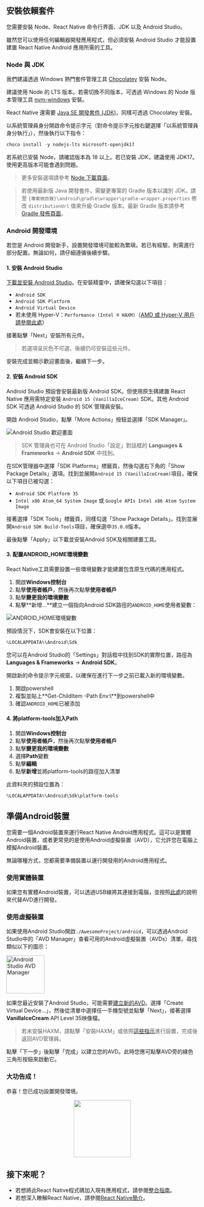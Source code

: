 <h2>安裝依賴套件</h2>

您需要安裝 Node、React Native 命令行界面、JDK 以及 Android Studio。

雖然您可以使用任何編輯器開發應用程式，但必須安裝 Android Studio 才能設置建置 React Native Android 應用所需的工具。

<h3 id="jdk">Node 與 JDK</h3>

我們建議透過 Windows 熱門套件管理工具 [Chocolatey](https://chocolatey.org/install) 安裝 Node。

建議使用 Node 的 LTS 版本。若需切換不同版本，可透過 Windows 的 Node 版本管理工具 [nvm-windows](https://github.com/coreybutler/nvm-windows) 安裝。

React Native 還需要 [Java SE 開發套件 (JDK)](https://openjdk.java.net/projects/jdk/17/)，同樣可透過 Chocolatey 安裝。

以系統管理員身分開啟命令提示字元（對命令提示字元按右鍵選擇「以系統管理員身分執行」），然後執行以下指令：

```powershell
choco install -y nodejs-lts microsoft-openjdk17
```

若系統已安裝 Node，請確認版本為 18 以上。若已安裝 JDK，建議使用 JDK17。使用更高版本可能會遇到問題。

> 更多安裝選項請參考 [Node 下載頁面](https://nodejs.org/en/download/)。

> 若使用最新版 Java 開發套件，需變更專案的 Gradle 版本以識別 JDK。請至 `{專案根目錄}\android\gradle\wrapper\gradle-wrapper.properties` 修改 `distributionUrl` 值來升級 Gradle 版本。最新 Gradle 版本請參考 [Gradle 發佈頁面](https://gradle.org/releases/)。

<h3>Android 開發環境</h3>

若您是 Android 開發新手，設置開發環境可能較為繁瑣。若已有經驗，則需進行部分配置。無論如何，請仔細遵循後續步驟。

<h4 id="android-studio">1. 安裝 Android Studio</h4>

[下載並安裝 Android Studio](https://developer.android.com/studio/index.html)。在安裝精靈中，請確保勾選以下項目：

- `Android SDK`
- `Android SDK Platform`
- `Android Virtual Device`
- 若未使用 Hyper-V：`Performance (Intel ® HAXM)`（[AMD 或 Hyper-V 用戶請參閱此處](https://android-developers.googleblog.com/2018/07/android-emulator-amd-processor-hyper-v.html)）

接著點擊「Next」安裝所有元件。

> 若選項呈灰色不可選，後續仍可安裝這些元件。

安裝完成並顯示歡迎畫面後，繼續下一步。

<h4 id="android-sdk">2. 安裝 Android SDK</h4>

Android Studio 預設會安裝最新版 Android SDK。但使用原生碼建置 React Native 應用需特定安裝 `Android 15 (VanillaIceCream)` SDK。其他 Android SDK 可透過 Android Studio 的 SDK 管理員安裝。

開啟 Android Studio，點擊「More Actions」按鈕並選擇「SDK Manager」。

![Android Studio 歡迎畫面](/docs/assets/GettingStartedAndroidStudioWelcomeWindows.png)

> SDK 管理員也可在 Android Studio「設定」對話框的 **Languages & Frameworks** → **Android SDK** 中找到。

在SDK管理器中選擇「SDK Platforms」標籤頁，然後勾選右下角的「Show Package Details」選項。找到並展開`Android 15 (VanillaIceCream)`項目，確保以下項目已被勾選：

- `Android SDK Platform 35`
- `Intel x86 Atom_64 System Image` 或 `Google APIs Intel x86 Atom System Image`

接著選擇「SDK Tools」標籤頁，同樣勾選「Show Package Details」。找到並展開`Android SDK Build-Tools`項目，確保選中`35.0.0`版本。

最後點擊「Apply」以下載並安裝Android SDK及相關建置工具。

<h4>3. 配置ANDROID_HOME環境變數</h4>

React Native工具需要設置一些環境變數才能建置包含原生代碼的應用程式。

1. 開啟**Windows控制台**
2. 點擊**使用者帳戶**，然後再次點擊**使用者帳戶**
3. 點擊**變更我的環境變數**
4. 點擊**新增...**建立一個指向Android SDK路徑的`ANDROID_HOME`使用者變數：

![ANDROID_HOME環境變數](/docs/assets/GettingStartedAndroidEnvironmentVariableANDROID_HOME.png)

預設情況下，SDK會安裝在以下位置：

```powershell
%LOCALAPPDATA%\Android\Sdk
```

您可以在Android Studio的「Settings」對話框中找到SDK的實際位置，路徑為**Languages & Frameworks** → **Android SDK**。

開啟新的命令提示字元視窗，以確保在進行下一步之前已載入新的環境變數。

1. 開啟powershell
2. 複製並貼上**Get-ChildItem -Path Env:\\**到powershell中
3. 確認`ANDROID_HOME`已被添加

<h4>4. 將platform-tools加入Path</h4>

1. 開啟**Windows控制台**
2. 點擊**使用者帳戶**，然後再次點擊**使用者帳戶**
3. 點擊**變更我的環境變數**
4. 選擇**Path**變數
5. 點擊**編輯**
6. 點擊**新增**並將platform-tools的路徑加入清單

此資料夾的預設位置為：

```powershell
%LOCALAPPDATA%\Android\Sdk\platform-tools
```

<h2>準備Android裝置</h2>

您需要一個Android裝置來運行React Native Android應用程式。這可以是實體Android裝置，或者更常見的是使用Android虛擬裝置（AVD），它允許您在電腦上模擬Android裝置。

無論哪種方式，您都需要準備裝置以運行開發用的Android應用程式。

<h3>使用實體裝置</h3>

如果您有實體Android裝置，可以透過USB線將其連接到電腦，並按照[此處](running-on-device.md)的說明來代替AVD進行開發。

<h3>使用虛擬裝置</h3>

如果使用Android Studio開啟`./AwesomeProject/android`，可以透過Android Studio中的「AVD Manager」查看可用的Android虛擬裝置（AVDs）清單。尋找類似以下的圖示：

<img src="/docs/assets/GettingStartedAndroidStudioAVD.svg" alt="Android Studio AVD Manager" width="100"/>

如果您最近安裝了Android Studio，可能需要[建立新的AVD](https://developer.android.com/studio/run/managing-avds.html)。選擇「Create Virtual Device...」，然後從清單中選擇任一手機型號並點擊「Next」，接著選擇**VanillaIceCream** API Level 35映像檔。

> 若未安裝HAXM，請點擊「安裝HAXM」或依照[這些指示](https://github.com/intel/haxm/wiki/Installation-Instructions-on-Windows)進行設置，完成後返回AVD管理員。

點擊「下一步」後點擊「完成」以建立您的AVD。此時您應可點擊AVD旁的綠色三角形按鈕來啟動它。

<h3>大功告成！</h3>

恭喜！您已成功設置開發環境。

<center><img src="/docs/assets/GettingStartedCongratulations.png" width="150"></img></center>

<h2>接下來呢？</h2>

- 若想將此React Native程式碼加入現有應用程式，請參閱[整合指南](integration-with-existing-apps.md)。
- 若想深入瞭解React Native，請參閱[React Native簡介](getting-started)。